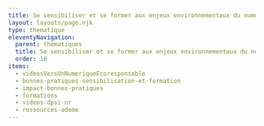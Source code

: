 ```yaml
---
title: Se sensibiliser et se former aux enjeux environnementaux du numérique
layout: layouts/page.njk
type: thematique
eleventyNavigation:
  parent: thematiques
  title: Se sensibiliser et se former aux enjeux environnementaux du numérique
  order: 10
items:
  - videosVersUnNumeriqueEcoresponsable
  - bonnes-pratiques-sensibilisation-et-formation
  - impact-bonnes-pratiques
  - formations
  - videos-dpsi-nr
  - ressources-ademe
---
```

